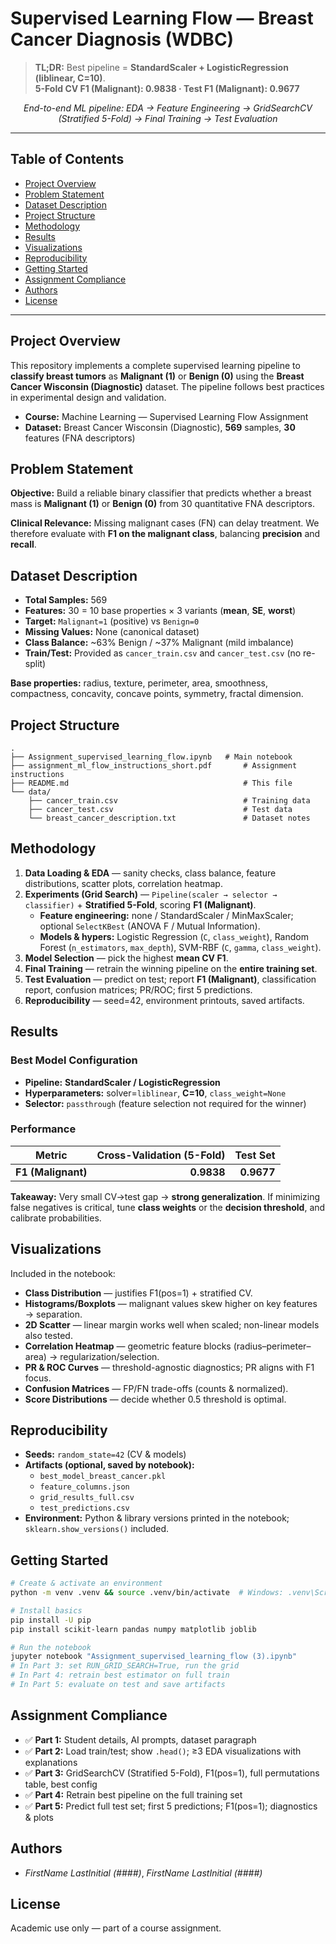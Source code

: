 # Supervised Learning Flow — Breast Cancer Diagnosis (WDBC)

> **TL;DR:** Best pipeline = **StandardScaler + LogisticRegression (liblinear, C=10)**.  
> **5-Fold CV F1 (Malignant): 0.9838 · Test F1 (Malignant): 0.9677**

<p align="center">
  <em>End-to-end ML pipeline: EDA → Feature Engineering → GridSearchCV (Stratified 5-Fold) → Final Training → Test Evaluation</em>
</p>

---

## Table of Contents
- [Project Overview](#project-overview)
- [Problem Statement](#problem-statement)
- [Dataset Description](#dataset-description)
- [Project Structure](#project-structure)
- [Methodology](#methodology)
- [Results](#results)
- [Visualizations](#visualizations)
- [Reproducibility](#reproducibility)
- [Getting Started](#getting-started)
- [Assignment Compliance](#assignment-compliance)
- [Authors](#authors)
- [License](#license)

---

## Project Overview
This repository implements a complete supervised learning pipeline to **classify breast tumors** as **Malignant (1)** or **Benign (0)** using the **Breast Cancer Wisconsin (Diagnostic)** dataset. The pipeline follows best practices in experimental design and validation.

- **Course:** Machine Learning — Supervised Learning Flow Assignment  
- **Dataset:** Breast Cancer Wisconsin (Diagnostic), **569** samples, **30** features (FNA descriptors)

## Problem Statement
**Objective:** Build a reliable binary classifier that predicts whether a breast mass is **Malignant (1)** or **Benign (0)** from 30 quantitative FNA descriptors.

**Clinical Relevance:** Missing malignant cases (FN) can delay treatment. We therefore evaluate with **F1 on the malignant class**, balancing **precision** and **recall**.

## Dataset Description
- **Total Samples:** 569  
- **Features:** 30 = 10 base properties × 3 variants (**mean**, **SE**, **worst**)  
- **Target:** `Malignant=1` (positive) vs `Benign=0`  
- **Missing Values:** None (canonical dataset)  
- **Class Balance:** ~63% Benign / ~37% Malignant (mild imbalance)  
- **Train/Test:** Provided as `cancer_train.csv` and `cancer_test.csv` (no re-split)

**Base properties:** radius, texture, perimeter, area, smoothness, compactness, concavity, concave points, symmetry, fractal dimension.

## Project Structure
```
.
├── Assignment_supervised_learning_flow.ipynb   # Main notebook
├── assignment_ml_flow_instructions_short.pdf       # Assignment instructions
├── README.md                                       # This file
└── data/
    ├── cancer_train.csv                            # Training data
    ├── cancer_test.csv                             # Test data
    └── breast_cancer_description.txt               # Dataset notes
```

## Methodology
1. **Data Loading & EDA** — sanity checks, class balance, feature distributions, scatter plots, correlation heatmap.  
2. **Experiments (Grid Search)** — `Pipeline(scaler → selector → classifier)` + **Stratified 5-Fold**, scoring **F1 (Malignant)**.  
   - **Feature engineering:** none / StandardScaler / MinMaxScaler; optional `SelectKBest` (ANOVA F / Mutual Information).  
   - **Models & hypers:** Logistic Regression (`C`, `class_weight`), Random Forest (`n_estimators`, `max_depth`), SVM-RBF (`C`, `gamma`, `class_weight`).  
3. **Model Selection** — pick the highest **mean CV F1**.  
4. **Final Training** — retrain the winning pipeline on the **entire training set**.  
5. **Test Evaluation** — predict on test; report **F1 (Malignant)**, classification report, confusion matrices; PR/ROC; first 5 predictions.
6. **Reproducibility** — seed=42, environment printouts, saved artifacts.

## Results
### Best Model Configuration
- **Pipeline:** **StandardScaler / LogisticRegression**
- **Hyperparameters:** solver=`liblinear`, **C=10**, `class_weight=None`
- **Selector:** `passthrough` (feature selection not required for the winner)

### Performance
| Metric | Cross-Validation (5-Fold) | Test Set |
|---|---:|---:|
| **F1 (Malignant)** | **0.9838** | **0.9677** |

**Takeaway:** Very small CV→test gap → **strong generalization**. If minimizing false negatives is critical, tune **class weights** or the **decision threshold**, and calibrate probabilities.

## Visualizations
Included in the notebook:
- **Class Distribution** — justifies F1(pos=1) + stratified CV.  
- **Histograms/Boxplots** — malignant values skew higher on key features → separation.  
- **2D Scatter** — linear margin works well when scaled; non-linear models also tested.  
- **Correlation Heatmap** — geometric feature blocks (radius–perimeter–area) → regularization/selection.  
- **PR & ROC Curves** — threshold-agnostic diagnostics; PR aligns with F1 focus.  
- **Confusion Matrices** — FP/FN trade-offs (counts & normalized).  
- **Score Distributions** — decide whether 0.5 threshold is optimal.

## Reproducibility
- **Seeds:** `random_state=42` (CV & models)  
- **Artifacts (optional, saved by notebook):**  
  - `best_model_breast_cancer.pkl`  
  - `feature_columns.json`  
  - `grid_results_full.csv`  
  - `test_predictions.csv`  
- **Environment:** Python & library versions printed in the notebook; `sklearn.show_versions()` included.

## Getting Started
```bash
# Create & activate an environment
python -m venv .venv && source .venv/bin/activate  # Windows: .venv\Scripts\activate

# Install basics
pip install -U pip
pip install scikit-learn pandas numpy matplotlib joblib

# Run the notebook
jupyter notebook "Assignment_supervised_learning_flow (3).ipynb"
# In Part 3: set RUN_GRID_SEARCH=True, run the grid
# In Part 4: retrain best estimator on full train
# In Part 5: evaluate on test and save artifacts
```

## Assignment Compliance
- ✅ **Part 1:** Student details, AI prompts, dataset paragraph  
- ✅ **Part 2:** Load train/test; show `.head()`; ≥3 EDA visualizations with explanations  
- ✅ **Part 3:** GridSearchCV (Stratified 5-Fold), F1(pos=1), full permutations table, best config  
- ✅ **Part 4:** Retrain best pipeline on the full training set  
- ✅ **Part 5:** Predict full test set; first 5 predictions; F1(pos=1); diagnostics & plots

## Authors
- _FirstName LastInitial (####)_, _FirstName LastInitial (####)_

## License
Academic use only — part of a course assignment.
